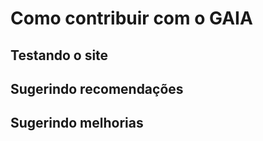 # Como contribuir com o GAIA

## Testando o site

## Sugerindo recomendações

## Sugerindo melhorias
